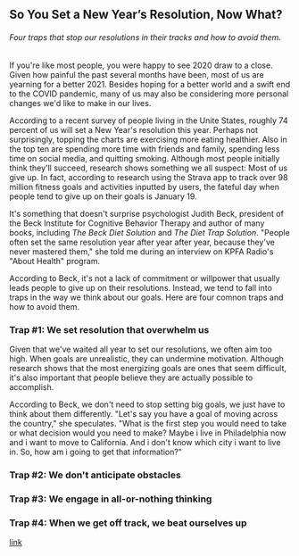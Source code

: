 ## So You Set a New Year’s Resolution, Now What?

###### Four traps that stop our resolutions in their tracks and how to avoid them.

If you're like most people, you were happy to see 2020 draw to a close. Given how painful the past several months have been, most of us are yearning for a better 2021. Besides hoping for a better world and a swift end to the COVID pandemic, many of us may also be considering more personal changes we'd like to make in our lives.

According to a recent survey of people living in the Unite States, roughly 74 percent of us will set a New Year's resolution this year. Perhaps not surprisingly, topping the charts are exercising more eating healthier. Also in the top ten are spending more time with friends and family, spending less time on social media, and quitting smoking. Although most people initially think they'll succeed, research shows something we all suspect: Most of us give up. In fact, according to research using the Strava app to track over 98 million fitness goals and activities inputted by users, the fateful day when people tend to give up on their goals is January 19.

It's something that doesn't surprise psychologist Judith Beck, president of the Beck Institute for Cognitive Behavior Therapy and author of many books, including *The Beck Diet Solution* and *The Diet Trap Solution*. "People often set the same resolution year after year after year, because they've never mastered them," she told me during an interview on KPFA Radio's "About Health" program.

According to Beck, it's not a lack of commitment or willpower that usually leads people to give up on their resolutions. Instead, we tend to fall into traps in the way we think about our goals. Here are four comnon traps and how to avoid them.

### Trap #1: We set resolution that overwhelm us

Given that we've waited all year to set our resolutions, we often aim too high. When goals are unrealistic, they can undermine motivation. Although research shows that the most energizing goals are ones that seem difficult, it's also important that people believe they are actually possible to accomplish.

According to Beck, we don't need to stop setting big goals, we just have to think about them differently. "Let's say you have a goal of moving across the country," she speculates. "What is the first step you would need to take or what decision would you need to make? Maybe i live in Philadelphia now and i want to move to California. And i don't know which city i want to live in. So, how am i going to get that information?"

### Trap #2: We don't anticipate obstacles

### Trap #3: We engage in all-or-nothing thinking

### Trap #4: When we get off track, we beat ourselves up







[link](https://www.psychologytoday.com/intl/blog/supersurvivors/202101/so-you-set-new-year-s-resolution-now-what)
